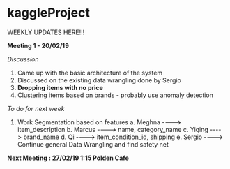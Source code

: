 # kaggleProject

WEEKLY UPDATES HERE!!! 

__Meeting 1 - 20/02/19__

_Discussion_

1. Came up with the basic architecture of the system
2. Discussed on the existing data wrangling done by Sergio 
3. __Dropping items with no price__
4. Clustering items based on brands - probably use anomaly detection

_To do for next week_

1. Work Segmentation based on features
    a. Meghna ----> item_description
    b. Marcus ----> name, category_name
    c. Yiqing ----> brand_name
    d. Qi     ----> item_condition_id, shipping
    e. Sergio ----> Continue general Data Wrangling and find safety net
   
__Next Meeting : 27/02/19 1:15 Polden Cafe__    
